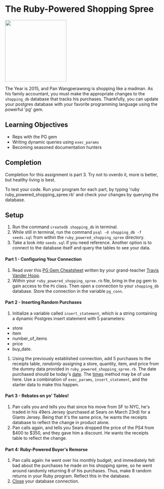 # The Ruby-Powered Shopping Spree

<img src="https://pbs.twimg.com/profile_images/483757281931046913/788jiE7O_400x400.jpeg" height="200px" width="200px" style="margin: 0 auto;">

The Year is 2015, and Pan Wangperawong is shopping like a madman. As his family accountant, you must make the appropriate changes to the `shopping_db` database that tracks his purchases. Thankfully, you can update your postgres database with your favorite programming language using the powerful 'pg' gem.

## Learning Objectives

- Reps with the PG gem
- Writing dynamic queries using `exec_params`
- Becoming seasoned documentation hunters

## Completion

Completion for this assignment is part 3. Try not to overdo it, more is better, but healthy living is best.

To test your code. Run your program for each part, by typing 'ruby ruby_powered_shopping_spree.rb' and check your changes by querying the database.

## Setup

1. Run the command `createdb shopping_db` in terminal.
1. While still in terminal, run the command `psql -d shopping_db -f seeds.sql` from within the `ruby_powered_shopping_spree` directory.
1. Take a look into `seeds.sql` if you need reference. Another option is to connect to the database itself and query the tables to see your data.

#### Part 1 - Configuring Your Connection

1. Read over this [PG Gem Cheatsheet](https://gist.github.com/vanderhoop/be32262c0cf1bf8ac29d) written by your grand-teacher [Travis Vander Hoop](https://generalassemb.ly/instructors/travis-vander-hoop/2218).
1. Within your `ruby_powered_shopping_spree.rb` file, bring in the pg gem to gain access to the `PG` class. Then open a connection to your `shopping_db` database. Store the connection in the variable `pg_conn`.

#### Part 2 - Inserting Random Purchases

1. Initialize a variable called `insert_statement`, which is a string containing a dynamic Postgres insert statement with 5 parameters:

  - store
  - item
  - number_of_items
  - price
  - buy_date.

1. Using the previously established connection, add 5 purchases to the receipts table, *randomly* assigning a store, quantity, item, and price from the dummy data provided in `ruby_powered_shopping_spree.rb`. The date purchased should be today's [date](http://ruby-doc.org/stdlib-2.2.2/libdoc/date/rdoc/Date.html). The [times](http://ruby-doc.org/core-2.2.2/Integer.html#method-i-times) method may be of use here. Use a combination of `exec_params`, `insert_statement`, and the starter data to make this happen.

#### Part 3 - Rebates on yo' Tables!

1. Pan calls you and tells you that since his move from SF to NYC, he's traded in his 49ers Jersey (purchased at Sears on March 23rd) for a Giants Jersey. Being that it's the same price, he wants the receipts database to reflect the change in product alone.
1. Pan calls again, and tells you Sears dropped the price of the PS4 from $400 to $350, and they gave him a discount. He wants the receipts table to reflect the change.

#### Part 4: Ruby-Powered Buyer's Remorse

1. Pan calls again: he went over his monthly budget, and immediately felt bad about the purchases he made on his shopping spree, so he went around randomly returning 8 of his purchases. Thus, make 8 random returns in your Ruby program. Reflect this in the database.
1. [Close](http://www.rubydoc.info/gems/pg/PG%2FConnection%3Afinish) your database connection.
